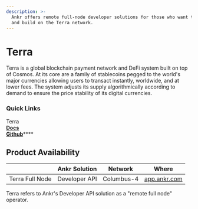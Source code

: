 ```yaml
---
description: >-
  Ankr offers remote full-node developer solutions for those who want to support
  and build on the Terra network.
---
```


# Terra

Terra is a global blockchain payment network and DeFi system built on top of Cosmos. At its core are a family of stablecoins pegged to the world's major currencies allowing users to transact instantly, worldwide, and at lower fees. The system adjusts its supply algorithmically according to demand to ensure the price stability of its digital currencies.

### Quick Links

Terra\
[**Docs**](https://docs.terra.money)\
[**Github**](https://github.com/terra-money/core)****

## **Product Availability**

|                 | Ankr Solution  | Network    | Where                                |
| --------------- | -------------- | ---------- | ------------------------------------ |
| Terra Full Node | Developer API  | Columbus-4 | [app.ankr.com](https://app.ankr.com) |

Terra refers to Ankr's Developer API solution as a "remote full node" operator.&#x20;
